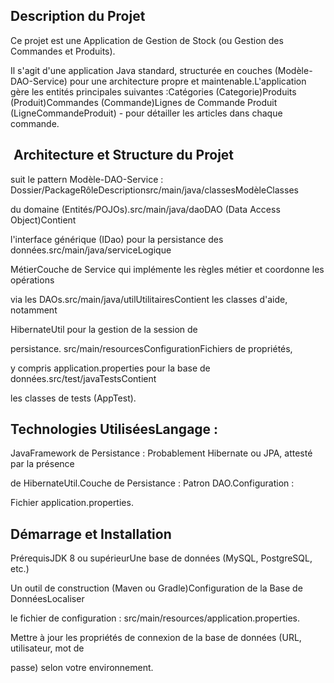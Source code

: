 
## Description du Projet
Ce projet est une Application de Gestion de Stock (ou Gestion des Commandes et Produits).

Il s'agit d'une application Java standard, structurée en couches (Modèle-DAO-Service) pour 
une architecture propre et maintenable.L'application gère les entités principales
suivantes :Catégories (Categorie)Produits (Produit)Commandes (Commande)Lignes de 
Commande Produit (LigneCommandeProduit) - pour détailler les articles dans chaque commande.

## ️ Architecture et Structure du Projet

suit le pattern Modèle-DAO-Service :
Dossier/PackageRôleDescriptionsrc/main/java/classesModèleClasses

du domaine (Entités/POJOs).src/main/java/daoDAO (Data Access Object)Contient

l'interface générique (IDao) pour la persistance des données.src/main/java/serviceLogique

MétierCouche de Service qui implémente les règles métier et coordonne les opérations 

via les DAOs.src/main/java/utilUtilitairesContient les classes d'aide, notamment 

HibernateUtil pour la gestion de la session de 

persistance. src/main/resourcesConfigurationFichiers de propriétés,

y compris application.properties pour la base de données.src/test/javaTestsContient

les classes de tests (AppTest).


## Technologies UtiliséesLangage : 


JavaFramework de Persistance : Probablement Hibernate ou JPA, attesté par la présence

de HibernateUtil.Couche de Persistance : Patron DAO.Configuration : 

Fichier application.properties.


## Démarrage et Installation


PrérequisJDK 8 ou supérieurUne base de données (MySQL, PostgreSQL, etc.)

Un outil de construction (Maven ou Gradle)Configuration de la Base de DonnéesLocaliser

le fichier de configuration : src/main/resources/application.properties.

Mettre à jour les propriétés de connexion de la base de données (URL, utilisateur, mot de

passe) selon votre environnement.
